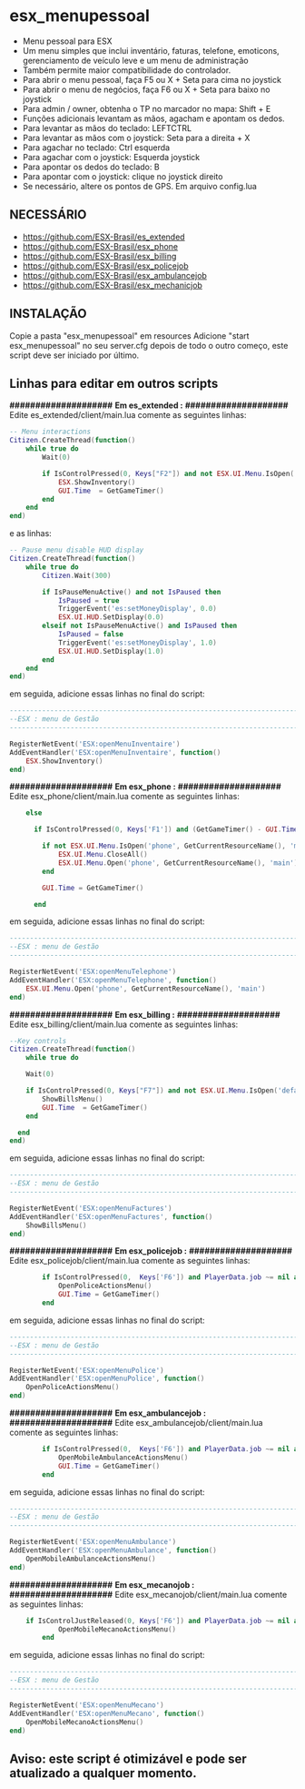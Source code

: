 # esx_menupessoal

- Menu pessoal para ESX
- Um menu simples que inclui inventário, faturas, telefone, emoticons, gerenciamento de veículo leve e um menu de administração
- Também permite maior compatibilidade do controlador.
- Para abrir o menu pessoal, faça F5 ou X + Seta para cima no joystick
- Para abrir o menu de negócios, faça F6 ou X + Seta para baixo no joystick
- Para admin / owner, obtenha o TP no marcador no mapa: Shift + E
- Funções adicionais levantam as mãos, agacham e apontam os dedos.
- Para levantar as mãos do teclado: LEFTCTRL
- Para levantar as mãos com o joystick: Seta para a direita + X
- Para agachar no teclado: Ctrl esquerda
- Para agachar com o joystick: Esquerda joystick
- Para apontar os dedos do teclado: B
- Para apontar com o joystick: clique no joystick direito
- Se necessário, altere os pontos de GPS. Em arquivo config.lua

## NECESSÁRIO
- https://github.com/ESX-Brasil/es_extended
- https://github.com/ESX-Brasil/esx_phone
- https://github.com/ESX-Brasil/esx_billing
- https://github.com/ESX-Brasil/esx_policejob
- https://github.com/ESX-Brasil/esx_ambulancejob
- https://github.com/ESX-Brasil/esx_mechanicjob

## INSTALAÇÃO
Copie a pasta "esx_menupessoal" em resources
Adicione "start esx_menupessoal" no seu server.cfg depois de todo o outro começo, este script deve ser iniciado por último.

## Linhas para editar em outros scripts
__####################__
__Em es_extended :__
__####################__
Edite es_extended/client/main.lua comente as seguintes linhas:
```lua
-- Menu interactions
Citizen.CreateThread(function()
	while true do
		Wait(0)

		if IsControlPressed(0, Keys["F2"]) and not ESX.UI.Menu.IsOpen('default', 'es_extended', 'inventory') and (GetGameTimer() - GUI.Time) > 150 then
			ESX.ShowInventory()
			GUI.Time  = GetGameTimer()
		end
	end
end)
```
e as linhas:
```lua
-- Pause menu disable HUD display
Citizen.CreateThread(function()
	while true do
		Citizen.Wait(300)

		if IsPauseMenuActive() and not IsPaused then
			IsPaused = true
			TriggerEvent('es:setMoneyDisplay', 0.0)
			ESX.UI.HUD.SetDisplay(0.0)
		elseif not IsPauseMenuActive() and IsPaused then
			IsPaused = false
			TriggerEvent('es:setMoneyDisplay', 1.0)
			ESX.UI.HUD.SetDisplay(1.0)
		end
	end
end)
```
em seguida, adicione essas linhas no final do script:
```lua
---------------------------------------------------------------------------------------------------------
--ESX : menu de Gestão
---------------------------------------------------------------------------------------------------------

RegisterNetEvent('ESX:openMenuInventaire')
AddEventHandler('ESX:openMenuInventaire', function()
	ESX.ShowInventory()
end)
```
__####################__
__Em esx_phone :__
__####################__
Edite esx_phone/client/main.lua comente as seguintes linhas:
```lua
    else

      if IsControlPressed(0, Keys['F1']) and (GetGameTimer() - GUI.Time) > 150 then

        if not ESX.UI.Menu.IsOpen('phone', GetCurrentResourceName(), 'main') then
        	ESX.UI.Menu.CloseAll()
        	ESX.UI.Menu.Open('phone', GetCurrentResourceName(), 'main')
        end

        GUI.Time = GetGameTimer()

      end
```
em seguida, adicione essas linhas no final do script:
```lua
---------------------------------------------------------------------------------------------------------
--ESX : menu de Gestão
---------------------------------------------------------------------------------------------------------

RegisterNetEvent('ESX:openMenuTelephone')
AddEventHandler('ESX:openMenuTelephone', function()
	ESX.UI.Menu.Open('phone', GetCurrentResourceName(), 'main')
end)
```
__####################__
__Em esx_billing :__
__####################__
Edite esx_billing/client/main.lua comente as seguintes linhas:
```lua
--Key controls
Citizen.CreateThread(function()
	while true do

  	Wait(0)

  	if IsControlPressed(0, Keys["F7"]) and not ESX.UI.Menu.IsOpen('default', GetCurrentResourceName(), 'billing') and (GetGameTimer() - GUI.Time) > 150 then
  		ShowBillsMenu()
	  	GUI.Time  = GetGameTimer()
    end

  end
end)
```
em seguida, adicione essas linhas no final do script:
```lua
---------------------------------------------------------------------------------------------------------
--ESX : menu de Gestão
---------------------------------------------------------------------------------------------------------

RegisterNetEvent('ESX:openMenuFactures')
AddEventHandler('ESX:openMenuFactures', function()
  	ShowBillsMenu()
end)
```
__####################__
__Em esx_policejob :__
__####################__
Edite esx_policejob/client/main.lua comente as seguintes linhas:
```lua
		if IsControlPressed(0,  Keys['F6']) and PlayerData.job ~= nil and PlayerData.job.name == 'police' and not ESX.UI.Menu.IsOpen('default', GetCurrentResourceName(), 'police_actions') and (GetGameTimer() - GUI.Time) > 150 then
			OpenPoliceActionsMenu()
			GUI.Time = GetGameTimer()
		end
```
em seguida, adicione essas linhas no final do script:
```lua
---------------------------------------------------------------------------------------------------------
--ESX : menu de Gestão
---------------------------------------------------------------------------------------------------------

RegisterNetEvent('ESX:openMenuPolice')
AddEventHandler('ESX:openMenuPolice', function()
	OpenPoliceActionsMenu()
end)
```
__####################__
__Em esx_ambulancejob :__
__####################__
Edite esx_ambulancejob/client/main.lua comente as seguintes linhas:
```lua
		if IsControlPressed(0,  Keys['F6']) and PlayerData.job ~= nil and PlayerData.job.name == 'ambulance' and (GetGameTimer() - GUI.Time) > 150 then
			OpenMobileAmbulanceActionsMenu()
			GUI.Time = GetGameTimer()
		end
```
em seguida, adicione essas linhas no final do script:
```lua
---------------------------------------------------------------------------------------------------------
--ESX : menu de Gestão
---------------------------------------------------------------------------------------------------------

RegisterNetEvent('ESX:openMenuAmbulance')
AddEventHandler('ESX:openMenuAmbulance', function()
	OpenMobileAmbulanceActionsMenu()
end)
```
__####################__
__Em esx_mecanojob :__
__####################__
Edite esx_mecanojob/client/main.lua comente as seguintes linhas:
```lua
	if IsControlJustReleased(0, Keys['F6']) and PlayerData.job ~= nil and PlayerData.job.name == 'mecano' then
            OpenMobileMecanoActionsMenu()
        end
```
em seguida, adicione essas linhas no final do script:
```lua
---------------------------------------------------------------------------------------------------------
--ESX : menu de Gestão
---------------------------------------------------------------------------------------------------------

RegisterNetEvent('ESX:openMenuMecano')
AddEventHandler('ESX:openMenuMecano', function()
	OpenMobileMecanoActionsMenu()
end)
```
## Aviso: este script é otimizável e pode ser atualizado a qualquer momento.
